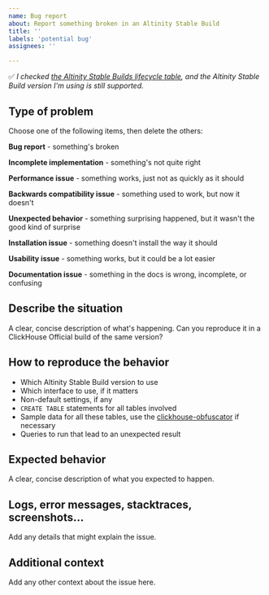 ```yaml
---
name: Bug report
about: Report something broken in an Altinity Stable Build 
title: ''
labels: 'potential bug'
assignees: ''

---
```


✅  *I checked [the Altinity Stable Builds lifecycle table](https://docs.altinity.com/altinitystablebuilds/#altinity-stable-builds-life-cycle-table), and the Altinity Stable Build version I'm using is still supported.*

## Type of problem
Choose one of the following items, then delete the others: 

**Bug report** - something's broken

**Incomplete implementation** - something's not quite right

**Performance issue** - something works, just not as quickly as it should

**Backwards compatibility issue** - something used to work, but now it doesn't

**Unexpected behavior** - something surprising happened, but it wasn't the good kind of surprise

**Installation issue** - something doesn't install the way it should

**Usability issue** - something works, but it could be a lot easier

**Documentation issue** - something in the docs is wrong, incomplete, or confusing

## Describe the situation
A clear, concise description of what's happening. Can you reproduce it in a ClickHouse Official build of the same version?

## How to reproduce the behavior

* Which Altinity Stable Build version to use 
* Which interface to use, if it matters
* Non-default settings, if any
* `CREATE TABLE` statements for all tables involved
* Sample data for all these tables, use the [clickhouse-obfuscator](https://github.com/ClickHouse/ClickHouse/blob/31fd4f5eb41d5ec26724fc645c11fe4d62eae07f/programs/obfuscator/README.md) if necessary
* Queries to run that lead to an unexpected result

## Expected behavior
A clear, concise description of what you expected to happen.

## Logs, error messages, stacktraces, screenshots...
Add any details that might explain the issue.

## Additional context
Add any other context about the issue here.
